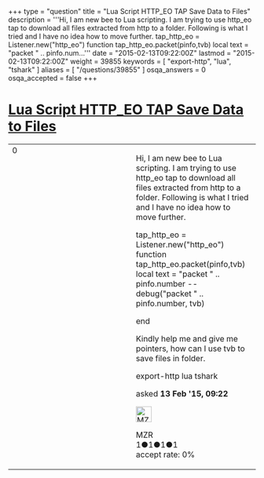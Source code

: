 +++
type = "question"
title = "Lua Script HTTP_EO TAP  Save Data to Files"
description = '''Hi, I am new bee to Lua scripting. I am trying to use http_eo tap to download all files extracted from http to a folder. Following is what I tried and I have no idea how to move further. tap_http_eo = Listener.new(&quot;http_eo&quot;) function tap_http_eo.packet(pinfo,tvb)  local text = &quot;packet &quot; .. pinfo.num...'''
date = "2015-02-13T09:22:00Z"
lastmod = "2015-02-13T09:22:00Z"
weight = 39855
keywords = [ "export-http", "lua", "tshark" ]
aliases = [ "/questions/39855" ]
osqa_answers = 0
osqa_accepted = false
+++

<div class="headNormal">

# [Lua Script HTTP\_EO TAP Save Data to Files](/questions/39855/lua-script-http_eo-tap-save-data-to-files)

</div>

<div id="main-body">

<div id="askform">

<table id="question-table" style="width:100%;"><colgroup><col style="width: 50%" /><col style="width: 50%" /></colgroup><tbody><tr class="odd"><td style="width: 30px; vertical-align: top"><div class="vote-buttons"><div id="post-39855-score" class="post-score" title="current number of votes">0</div><div id="favorite-count" class="favorite-count"></div></div></td><td><div id="item-right"><div class="question-body"><p>Hi, I am new bee to Lua scripting. I am trying to use http_eo tap to download all files extracted from http to a folder. Following is what I tried and I have no idea how to move further.</p><p>tap_http_eo = Listener.new("http_eo") function tap_http_eo.packet(pinfo,tvb) local text = "packet " .. pinfo.number -- debug("packet " .. pinfo.number, tvb)</p><p>end</p><p>Kindly help me and give me pointers, how can I use tvb to save files in folder.</p></div><div id="question-tags" class="tags-container tags">export-http lua tshark</div><div id="question-controls" class="post-controls"></div><div class="post-update-info-container"><div class="post-update-info post-update-info-user"><p>asked <strong>13 Feb '15, 09:22</strong></p><img src="https://secure.gravatar.com/avatar/a332cff93fdb53320465b8dadef03ad3?s=32&amp;d=identicon&amp;r=g" class="gravatar" width="32" height="32" alt="MZR&#39;s gravatar image" /><p>MZR<br />
<span class="score" title="1 reputation points">1</span><span title="1 badges"><span class="badge1">●</span><span class="badgecount">1</span></span><span title="1 badges"><span class="silver">●</span><span class="badgecount">1</span></span><span title="1 badges"><span class="bronze">●</span><span class="badgecount">1</span></span><br />
<span class="accept_rate" title="Rate of the user&#39;s accepted answers">accept rate:</span> <span title="MZR has no accepted answers">0%</span></p></div></div><div id="comments-container-39855" class="comments-container"></div><div id="comment-tools-39855" class="comment-tools"></div><div class="clear"></div><div id="comment-39855-form-container" class="comment-form-container"></div><div class="clear"></div></div></td></tr></tbody></table>

</div>

</div>

